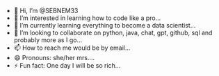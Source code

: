 - 👋 Hi, I’m @SEBNEM33
- 👀 I’m interested in learning how to code like a pro...
- 🌱 I’m currently learning everything to become a data scientist...
- 💞️ I’m looking to collaborate on python, java, chat, gpt, github, sql and probably more as I go...
- 📫 How to reach me would be by email...
- 😄 Pronouns: she/her mrs....
- ⚡ Fun fact: One day I will be so rich...

<!---
SEBNEM33/SEBNEM33 is a ✨ special ✨ repository because its `README.md` (this file) appears on your GitHub profile.
You can click the Preview link to take a look at your changes.
--->
